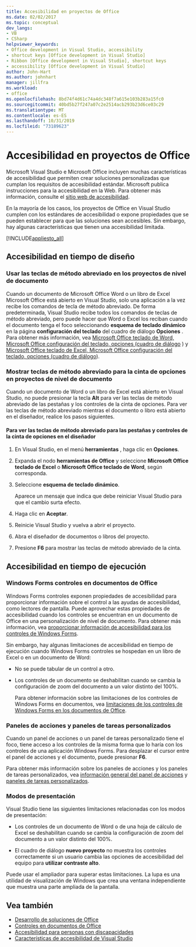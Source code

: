 ```yaml
---
title: Accesibilidad en proyectos de Office
ms.date: 02/02/2017
ms.topic: conceptual
dev_langs:
- VB
- CSharp
helpviewer_keywords:
- Office development in Visual Studio, accessibility
- shortcut keys [Office development in Visual Studio]
- Ribbon [Office development in Visual Studio], shortcut keys
- accessibility [Office development in Visual Studio]
author: John-Hart
ms.author: johnhart
manager: jillfra
ms.workload:
- office
ms.openlocfilehash: 8bd74f4d61c74a4dc348f7a615e103b283a15fc0
ms.sourcegitcommit: 40bd5b27f247a07c2e2514acb293b23d6ce03c29
ms.translationtype: MT
ms.contentlocale: es-ES
ms.lasthandoff: 10/31/2019
ms.locfileid: "73189623"
---
```

# <a name="accessibility-in-office-projects"></a>Accesibilidad en proyectos de Office

Microsoft Visual Studio e Microsoft Office incluyen muchas características de accesibilidad que permiten crear soluciones personalizadas que cumplan los requisitos de accesibilidad estándar. Microsoft publica instrucciones para la accesibilidad en la Web. Para obtener más información, consulte el [sitio web de accesibilidad](https://www.microsoft.com/accessibility/).

En la mayoría de los casos, los proyectos de Office en Visual Studio cumplen con los estándares de accesibilidad o expone propiedades que se pueden establecer para que las soluciones sean accesibles. Sin embargo, hay algunas características que tienen una accesibilidad limitada.

[!INCLUDE[appliesto_all](../vsto/includes/appliesto-all-md.md)]

## <a name="accessibility-at-design-time"></a>Accesibilidad en tiempo de diseño

### <a name="use-shortcut-keys-in-document-level-projects"></a>Usar las teclas de método abreviado en los proyectos de nivel de documento
 Cuando un documento de Microsoft Office Word o un libro de Excel Microsoft Office está abierto en Visual Studio, solo una aplicación a la vez recibe los comandos de tecla de método abreviado. De forma predeterminada, Visual Studio recibe todos los comandos de teclas de método abreviado, pero puede hacer que Word o Excel los reciban cuando el documento tenga el foco seleccionando **esquema de teclado dinámico** en la página **configuración del teclado** del cuadro de diálogo **Opciones** . Para obtener más información, vea [Microsoft Office teclado de Word, Microsoft Office configuración del teclado, opciones (cuadro de diálogo](../vsto/microsoft-office-word-keyboard-microsoft-office-keyboard-settings-options-dialog-box.md) ) y [Microsoft Office teclado de Excel, Microsoft Office configuración del teclado, opciones (cuadro de diálogo](../vsto/microsoft-office-excel-keyboard-microsoft-office-keyboard-settings-options-dialog-box.md)).

### <a name="display-shortcut-keys-for-the-ribbon-in-document-level-projects"></a>Mostrar teclas de método abreviado para la cinta de opciones en proyectos de nivel de documento
 Cuando un documento de Word o un libro de Excel está abierto en Visual Studio, no puede presionar la tecla **Alt** para ver las teclas de método abreviado de las pestañas y los controles de la cinta de opciones. Para ver las teclas de método abreviado mientras el documento o libro está abierto en el diseñador, realice los pasos siguientes.

#### <a name="to-view-shortcut-keys-for-ribbon-tabs-and-controls-in-the-designer"></a>Para ver las teclas de método abreviado para las pestañas y controles de la cinta de opciones en el diseñador

1. En Visual Studio, en el menú **herramientas** , haga clic en **Opciones**.

2. Expanda el nodo **herramientas de Office** y seleccione **Microsoft Office teclado de Excel** o **Microsoft Office teclado de Word**, según corresponda.

3. Seleccione **esquema de teclado dinámico**.

     Aparece un mensaje que indica que debe reiniciar Visual Studio para que el cambio surta efecto.

4. Haga clic en **Aceptar**.

5. Reinicie Visual Studio y vuelva a abrir el proyecto.

6. Abra el diseñador de documentos o libros del proyecto.

7. Presione **F6** para mostrar las teclas de método abreviado de la cinta.

## <a name="accessibility-at-run-time"></a>Accesibilidad en tiempo de ejecución

### <a name="windows-forms-controls-on-office-documents"></a>Windows Forms controles en documentos de Office
 Windows Forms controles exponen propiedades de accesibilidad para proporcionar información sobre el control a las ayudas de accesibilidad, como lectores de pantalla. Puede aprovechar estas propiedades de accesibilidad cuando los controles se encuentran en un documento de Office en una personalización de nivel de documento. Para obtener más información, vea [proporcionar información de accesibilidad para los controles de Windows Forms](/dotnet/framework/winforms/controls/providing-accessibility-information-for-controls-on-a-windows-form).

 Sin embargo, hay algunas limitaciones de accesibilidad en tiempo de ejecución cuando Windows Forms controles se hospedan en un libro de Excel o en un documento de Word:

- No se puede tabular de un control a otro.

- Los controles de un documento se deshabilitan cuando se cambia la configuración de zoom del documento a un valor distinto del 100%.

  Para obtener información sobre las limitaciones de los controles de Windows Forms en documentos, vea [limitaciones de los controles de Windows Forms en los documentos de Office](../vsto/limitations-of-windows-forms-controls-on-office-documents.md).

### <a name="actions-panes-and-custom-task-panes"></a>Paneles de acciones y paneles de tareas personalizados
 Cuando un panel de acciones o un panel de tareas personalizado tiene el foco, tiene acceso a los controles de la misma forma que lo haría con los controles de una aplicación Windows Forms. Para desplazar el cursor entre el panel de acciones y el documento, puede presionar **F6**.

 Para obtener más información sobre los paneles de acciones y los paneles de tareas personalizados, vea [información general del panel de acciones](../vsto/actions-pane-overview.md) y [paneles de tareas personalizados](../vsto/custom-task-panes.md).

### <a name="display-modes"></a>Modos de presentación

Visual Studio tiene las siguientes limitaciones relacionadas con los modos de presentación:

- Los controles de un documento de Word o de una hoja de cálculo de Excel se deshabilitan cuando se cambia la configuración de zoom del documento a un valor distinto del 100%.

- El cuadro de diálogo **nuevo proyecto** no muestra los controles correctamente si un usuario cambia las opciones de accesibilidad del equipo para **utilizar contraste alto**.

Puede usar el ampliador para superar estas limitaciones. La lupa es una utilidad de visualización de Windows que crea una ventana independiente que muestra una parte ampliada de la pantalla.

## <a name="see-also"></a>Vea también

- [Desarrollo de soluciones de Office](../vsto/developing-office-solutions.md)
- [Controles en documentos de Office](../vsto/controls-on-office-documents.md)
- [Accesibilidad para personas con discapacidades](../ide/reference/accessibility-features-of-visual-studio.md)
- [Características de accesibilidad de Visual Studio](../ide/reference/accessibility-features-of-visual-studio.md)